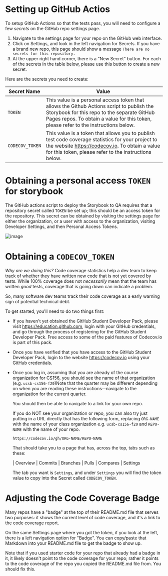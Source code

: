 # Setting up GitHub Actios

To setup GitHub Actions so that the tests pass, you will need to configure
a few *secrets* on the GitHub repo settings page.

1. Navigate to the settings page for your repo on the GitHub web interface.
2. Click on Settings, and look in the left navigation for Secrets.  If you
   have a brand new repo, this page should show a message `There are no secrets for
   this repository.`
3. At the upper right hand corner, there is a "New Secret" button.  For each of
   the secrets in the table below, please use this button to create a new
   secret.

Here are the secrets you need to create:


| Secret Name | Value | 
|-|-|
| `TOKEN` | This value is a personal access token that allows the Github Actions script to publish the Storybook for this repo to the separate GitHub Pages repos. To obtain a value for this token, please refer to the instructions below.  |
| `CODECOV_TOKEN` | This value is a token that allows you to publish test code coverage statistics for your project to the website <https://codecov.io>.  To obtain a value for this token, please refer to the instructions below.  |


# Obtaining a personal access `TOKEN` for storybook

The GitHub actions script to deploy the Storybook to QA requires that a repository secret called `TOKEN` be set up; this should be an access token for the repository.   This secret can be obtained by visiting the settings page for either the organization, or a user with access to the organization, visiting Developer Settings, and then Personal Access Tokens. 

![image](https://user-images.githubusercontent.com/1119017/147836507-0190801c-ce94-4e5a-9abe-6a1d2d0455af.png)

# Obtaining a `CODECOV_TOKEN`

*Why are we doing this?* Code coverage statistics help a dev team to keep track
of whether they have written new code that is not yet covered by tests.  While
100% coverage does not *necessarily* mean that the team has written *good* tests,
coverage that is going down can indicate a problem.

So, many software dev teams track their code coverage as a early warning sign
of potential technical debt.

To get started, you'll need to do two things first:

* If you haven't yet obtained the GitHub Student Developer Pack, please
  visit <https://education.github.com>, login with your GitHub credentials, 
  and go through the process of registering for the GitHub Student Developer Pack.  Free access to some of the paid features of Codecov.io is part of
  this pack.
* Once you have verified that you have access to the GitHub Student Developer Pack, login to the website <https://codecov.io> using your GitHub credentials.
* Once you log in, assuming that you are already of the course organization
  for CS156, you should see the name of that organization (e.g. `ucsb-cs156-f20`)Note that the quarter may be different depending on when you are reading these
  instructions--navigate to the organization for the current quarter.
  

  You should then be able to navigate to a link for your own repo.
  
  If you do NOT see your organization or repo, you can also try just 
  putting in a URL directly that has the following form, replacing `ORG-NAME`
  with the name of your class organization e.g. `ucsb-cs156-f20` and
  `REPO-NAME` with the name of your repo.

  ```
  https://codecov.io/gh/ORG-NAME/REPO-NAME
  ```

  That should take you to a page that has, across the top, tabs such as these:

  | Overview | Commits | Branches | Pulls | Compares | Settings

  The tab you want is `Settings`, and under `Settings` you will find the
  token value to copy into the Secret called `CODECOV_TOKEN`.

# Adjusting the Code Coverage Badge

Many repos have a "badge" at the top of their README.md file that serves
two purposes: it shows the current level of code coverage, and it's a 
link to the code coverage report.

On the same Settings page where you got the token, if you look at the left, there
is a left navigation option for "Badge".  You can copy/paste that Markdown
into your README.md file to get the badge to show up.

Note that if you used starter code for your repo that already had a badge in it,
it likely doesn't point to the code coverage for your repo; rather it points to the
code coverage of the repo you copied the README.md file from.  You should fix this.
